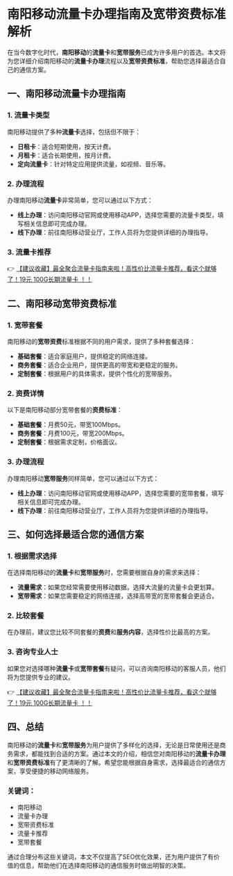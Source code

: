 # 南阳移动流量卡办理指南及宽带资费标准解析

在当今数字化时代，**南阳移动**的**流量卡**和**宽带服务**已成为许多用户的首选。本文将为您详细介绍南阳移动的**流量卡办理**流程以及**宽带资费标准**，帮助您选择最适合自己的通信方案。

## 一、南阳移动流量卡办理指南

### 1. 流量卡类型
南阳移动提供了多种**流量卡**选择，包括但不限于：
- **日租卡**：适合短期使用，按天计费。
- **月租卡**：适合长期使用，按月计费。
- **定向流量卡**：针对特定应用提供流量，如视频、音乐等。

### 2. 办理流程
办理南阳移动**流量卡**非常简单，您可以通过以下方式：
- **线上办理**：访问南阳移动官网或使用移动APP，选择您需要的流量卡类型，填写相关信息即可完成办理。
- **线下办理**：前往南阳移动营业厅，工作人员将为您提供详细的办理指导。

### 3. 流量卡推荐
👉 [【建议收藏】最全聚合流量卡指南来啦！高性价比流量卡推荐，看这个就够了！19元 100G长期流量卡 ！！](https://bit.ly/Liuliangka)

## 二、南阳移动宽带资费标准

### 1. 宽带套餐
南阳移动的**宽带资费**标准根据不同的用户需求，提供了多种套餐选择：
- **基础套餐**：适合家庭用户，提供稳定的网络连接。
- **商务套餐**：适合企业用户，提供更高的带宽和更稳定的服务。
- **定制套餐**：根据用户的具体需求，提供个性化的宽带服务。

### 2. 资费详情
以下是南阳移动部分宽带套餐的**资费标准**：
- **基础套餐**：月费50元，带宽100Mbps。
- **商务套餐**：月费100元，带宽200Mbps。
- **定制套餐**：根据需求定制，价格面议。

### 3. 办理流程
办理南阳移动**宽带服务**同样简单，您可以通过以下方式：
- **线上办理**：访问南阳移动官网或使用移动APP，选择您需要的宽带套餐，填写相关信息即可完成办理。
- **线下办理**：前往南阳移动营业厅，工作人员将为您提供详细的办理指导。

## 三、如何选择最适合您的通信方案

### 1. 根据需求选择
在选择南阳移动的**流量卡**和**宽带服务**时，您需要根据自身的需求来选择：
- **流量需求**：如果您经常需要使用移动数据，选择大流量的流量卡会更划算。
- **宽带需求**：如果您需要稳定的网络连接，选择高带宽的宽带套餐会更适合。

### 2. 比较套餐
在办理前，建议您比较不同套餐的**资费**和**服务内容**，选择性价比最高的方案。

### 3. 咨询专业人士
如果您对选择哪种**流量卡**或**宽带套餐**有疑问，可以咨询南阳移动的客服人员，他们将为您提供专业的建议。

👉 [【建议收藏】最全聚合流量卡指南来啦！高性价比流量卡推荐，看这个就够了！19元 100G长期流量卡 ！！](https://bit.ly/Liuliangka)

## 四、总结

南阳移动的**流量卡**和**宽带服务**为用户提供了多样化的选择，无论是日常使用还是商务需求，都能找到合适的方案。通过本文的介绍，相信您对南阳移动的**流量卡办理**和**宽带资费标准**有了更清晰的了解。希望您能根据自身需求，选择最适合的通信方案，享受便捷的移动网络服务。

### 关键词：
- 南阳移动
- 流量卡办理
- 宽带资费标准
- 流量卡推荐
- 宽带套餐

通过合理分布这些关键词，本文不仅提高了SEO优化效果，还为用户提供了有价值的信息，帮助他们在选择南阳移动的通信服务时做出明智的决策。